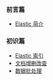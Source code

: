 ### 前言篇

* [Elastic 简介](README.md)

### 初识篇

* [Elastic 索引](docs/operate/indices.md)
* [文档增删改查](docs/operate/docs.md)
* [数据批处理](docs/operate/batch.md)